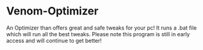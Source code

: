 # Venom-Optimizer
An Optimizer than offers great and safe tweaks for your pc!
It runs a .bat file which will run all the best tweaks.
Please note this program is still in early access and will continue to get better!
